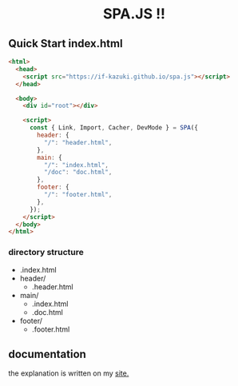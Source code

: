 <h1 align="center">SPA.JS !!</h1>

## Quick Start index.html

```html
<html>
  <head>
    <script src="https://if-kazuki.github.io/spa.js"></script>
  </head>

  <body>
    <div id="root"></div>

    <script>
      const { Link, Import, Cacher, DevMode } = SPA({
        header: {
          "/": "header.html",
        },
        main: {
          "/": "index.html",
          "/doc": "doc.html",
        },
        footer: {
          "/": "footer.html",
        },
      });
    </script>
  </body>
</html>
```

### directory structure

- .index.html
- header/
  - .header.html
- main/
  - .index.html
  - .doc.html
- footer/
  - .footer.html

## documentation

the explanation is written on my [site.](https://if-kazuki.github.io)
